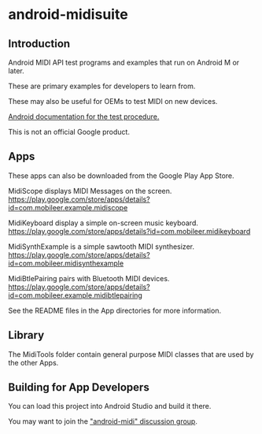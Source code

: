 # android-midisuite

## Introduction

Android MIDI API test programs and examples that run on
Android M or later.

These are primary examples for developers to learn from.

These may also be useful for OEMs to test MIDI on new devices.

[Android documentation for the test procedure.](https://source.android.com/devices/audio/midi_test#apps)

This is not an official Google product.

## Apps

These apps can also be downloaded from the Google Play App Store.

MidiScope displays MIDI Messages on the screen.
https://play.google.com/store/apps/details?id=com.mobileer.example.midiscope

MidiKeyboard display a simple on-screen music keyboard.
https://play.google.com/store/apps/details?id=com.mobileer.midikeyboard

MidiSynthExample is a simple sawtooth MIDI synthesizer.
https://play.google.com/store/apps/details?id=com.mobileer.midisynthexample

MidiBtlePairing pairs with Bluetooth MIDI devices.
https://play.google.com/store/apps/details?id=com.mobileer.example.midibtlepairing

See the README files in the App directories for more information.

## Library

The MidiTools folder contain general purpose MIDI classes
that are used by the other Apps.

## Building for App Developers

You can load this project into Android Studio and build it there.

You may want to join the ["android-midi" discussion group](https://groups.google.com/forum/#!forum/android-midi).

